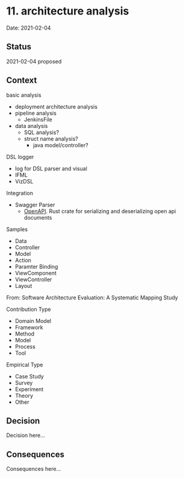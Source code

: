 # 11. architecture analysis

Date: 2021-02-04

## Status

2021-02-04 proposed

## Context

basic analysis

 - deployment architecture analysis
 - pipeline analysis
     - JenkinsFile
 - data analysis
     - SQL analysis?
     - struct name analysis?
        - java model/controller?

DSL logger

 - log for DSL parser and visual
 - IFML
 - VizDSL

Integration

 - Swagger Parser
    - [OpenAPI](https://github.com/softprops/openapi). Rust crate for serializing and deserializing open api documents

 
Samples

  - Data
  - Controller
  - Model
  - Action
  - Paramter Binding
  - ViewComponent
  - ViewController
  - Layout

From: Software Architecture Evaluation: A Systematic Mapping Study

Contribution Type

 - Domain Model
 - Framework
 - Method
 - Model
 - Process
 - Tool

Empirical Type

 - Case Study
 - Survey
 - Experiment
 - Theory
 - Other

## Decision

Decision here...

## Consequences

Consequences here...
